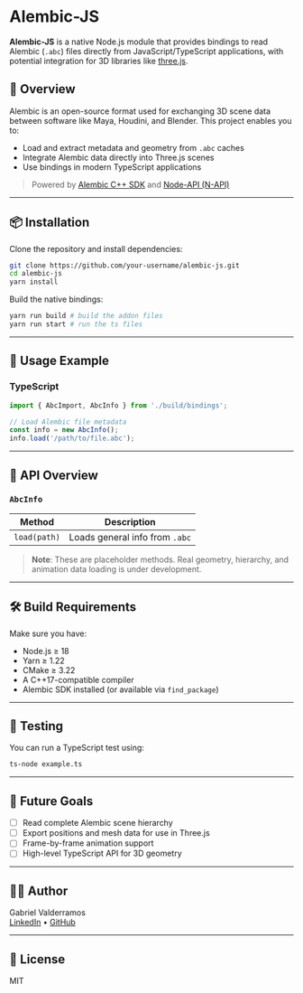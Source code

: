 # Alembic-JS

**Alembic-JS** is a native Node.js module that provides bindings to read Alembic (`.abc`) files directly from JavaScript/TypeScript applications, with potential integration for 3D libraries like [three.js](https://threejs.org/).

## 🚀 Overview

Alembic is an open-source format used for exchanging 3D scene data between software like Maya, Houdini, and Blender. This project enables you to:

- Load and extract metadata and geometry from `.abc` caches
- Integrate Alembic data directly into Three.js scenes
- Use bindings in modern TypeScript applications

> Powered by [Alembic C++ SDK](https://github.com/alembic/alembic) and [Node-API (N-API)](https://nodejs.org/api/n-api.html)

---

## 📦 Installation

Clone the repository and install dependencies:

```bash
git clone https://github.com/your-username/alembic-js.git
cd alembic-js
yarn install
```

Build the native bindings:

```bash
yarn run build # build the addon files
yarn run start # run the ts files
```

---

## 🧠 Usage Example

### TypeScript

```ts
import { AbcImport, AbcInfo } from './build/bindings';

// Load Alembic file metadata
const info = new AbcInfo();
info.load('/path/to/file.abc');

```

---

## 🧱 API Overview

### `AbcInfo`

| Method         | Description                       |
|----------------|------------------------------------|
| `load(path)`   | Loads general info from `.abc`     |


> **Note**: These are placeholder methods. Real geometry, hierarchy, and animation data loading is under development.

---

## 🛠️ Build Requirements

Make sure you have:

- Node.js ≥ 18
- Yarn ≥ 1.22
- CMake ≥ 3.22
- A C++17-compatible compiler
- Alembic SDK installed (or available via `find_package`)

---

## 🧪 Testing

You can run a TypeScript test using:

```bash
ts-node example.ts
```

---

## 📌 Future Goals

- [ ] Read complete Alembic scene hierarchy
- [ ] Export positions and mesh data for use in Three.js
- [ ] Frame-by-frame animation support
- [ ] High-level TypeScript API for 3D geometry

---

## 🧑‍💻 Author

Gabriel Valderramos  
[LinkedIn](https://www.linkedin.com/in/gabrielvalderramos) • [GitHub](https://github.com/gvalderramos)

---

## 📄 License

MIT